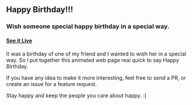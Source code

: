## Happy Birthday!!!

### Wish someone special happy birthday in a special way.

#### [See it Live]()

It was a birthday of one of my friend and I wanted to wish her in a special way. So I put together this animated web page real quick to say Happy Birthday.

If you have any idea to make it more interesting, feel free to send a PR, or create an issue for a feature request.

Stay happy and keep the people you care about happy. :)

